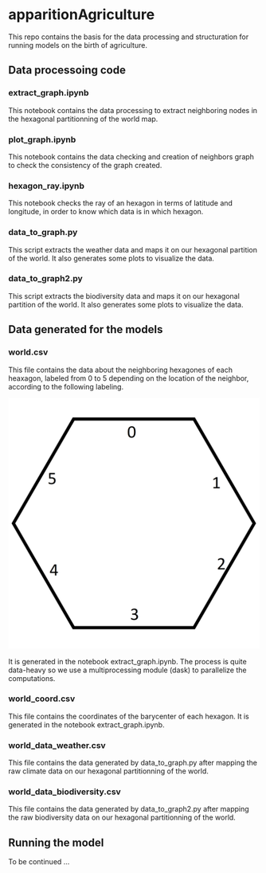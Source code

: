 # apparitionAgriculture

This repo contains the basis for the data processing and structuration for running models on the birth of agriculture.

## Data processoing code

### extract_graph.ipynb
This notebook contains the data processing to extract neighboring nodes in the hexagonal partitionning of the world map.

### plot_graph.ipynb
This notebook contains the data checking and creation of neighbors graph to check the consistency of the graph created.

### hexagon_ray.ipynb
This notebook checks the ray of an hexagon in terms of latitude and longitude, in order to know which data is in which hexagon.

### data_to_graph.py
This script extracts the weather data and maps it on our hexagonal partition of the world. It also generates some plots to visualize the data.

### data_to_graph2.py
This script extracts the biodiversity data and maps it on our hexagonal partition of the world. It also generates some plots to visualize the data.

## Data generated for the models

### world.csv
This file contains the data about the neighboring hexagones of each heaxagon, labeled from 0 to 5 depending on the location of the neighbor, according to the following labeling. 

![Neighbors Labeling](Regular_hexagon.svg.png "Neighbors Labeling")

It is generated in the notebook extract_graph.ipynb. The process is quite data-heavy so we use a multiprocessing module (dask) to parallelize the computations.


### world_coord.csv
This file contains the coordinates of the barycenter of each hexagon. It is generated in the notebook extract_graph.ipynb.

### world_data_weather.csv
This file contains the data generated by data_to_graph.py after mapping the raw climate data on our hexagonal partitionning of the world.

### world_data_biodiversity.csv
This file contains the data generated by data_to_graph2.py after mapping the raw biodiversity data on our hexagonal partitionning of the world.

## Running the model

To be continued ...